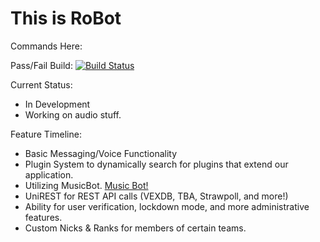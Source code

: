 # This is RoBot
Commands Here:

Pass/Fail Build: [![Build Status](https://travis-ci.org/HFreni/RoBot.svg?branch=development)](https://travis-ci.org/HFreni/RoBot)

Current Status:
* In Development
* Working on audio stuff.

Feature Timeline:
* Basic Messaging/Voice Functionality
* Plugin System to dynamically search for plugins that extend our application.
* Utilizing MusicBot. [Music Bot!](https://github.com/SexualRhinoceros/MusicBot)
* UniREST for REST API calls (VEXDB, TBA, Strawpoll, and more!)
* Ability for user verification, lockdown mode, and more administrative features.
* Custom Nicks & Ranks for members of certain teams.
